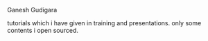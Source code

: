 Ganesh Gudigara

tutorials which i have given in training and presentations. only
some contents i open sourced.
